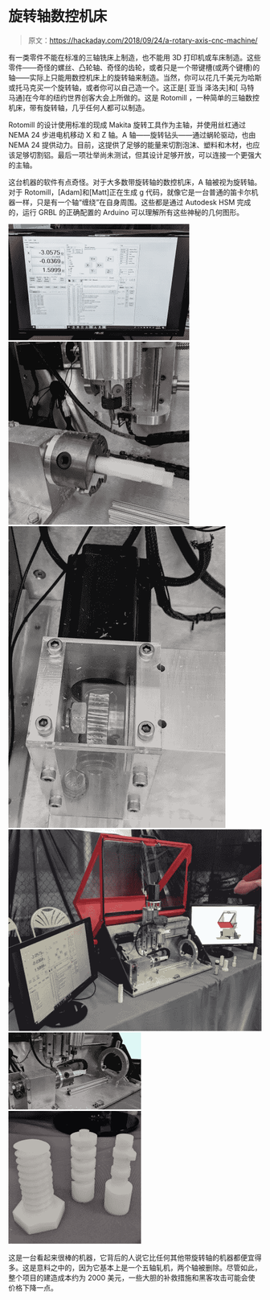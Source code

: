 # 旋转轴数控机床

> 原文：<https://hackaday.com/2018/09/24/a-rotary-axis-cnc-machine/>

有一类零件不能在标准的三轴铣床上制造，也不能用 3D 打印机或车床制造。这些零件——奇怪的螺丝、凸轮轴、奇怪的齿轮，或者只是一个带键槽(或两个键槽)的轴——实际上只能用数控机床上的旋转轴来制造。当然，你可以花几千美元为哈斯或托马克买一个旋转轴，或者你可以自己造一个。这正是[ 亚当 泽洛夫]和[ 马特 马通]在今年的纽约世界创客大会上所做的。这是 Rotomill ，一种简单的三轴数控机床，带有旋转轴，几乎任何人都可以制造。

Rotomill 的设计使用标准的现成 Makita 旋转工具作为主轴，并使用丝杠通过 NEMA 24 步进电机移动 X 和 Z 轴。A 轴——旋转钻头——通过蜗轮驱动，也由 NEMA 24 提供动力。目前，这提供了足够的能量来切割泡沫、塑料和木材，也应该足够切割铝。最后一项壮举尚未测试，但其设计足够开放，可以连接一个更强大的主轴。

这台机器的软件有点奇怪。对于大多数带旋转轴的数控机床，A 轴被视为旋转轴。对于 Rotomill，[Adam]和[Matt]正在生成 g 代码，就像它是一台普通的笛卡尔机器一样，只是有一个轴“缠绕”在自身周围。这些都是通过 Autodesk HSM 完成的，运行 GRBL 的正确配置的 Arduino 可以理解所有这些神秘的几何图形。

 [![IMG_20180922_141813](img/974923b0d917f7e8efa628e9e826202c.png "IMG_20180922_141813")](https://i0.wp.com/hackaday.com/wp-content/uploads/2018/09/img_20180922_141813.jpg?ssl=1)  [![IMG_20180922_141921](img/504ef4ac0f61fc384fd3736b544e9332.png "IMG_20180922_141921")](https://i0.wp.com/hackaday.com/wp-content/uploads/2018/09/img_20180922_141921.jpg?ssl=1)  [![IMG_20180922_141803](img/58be0aa1773909c9fa0ff2ececf912af.png "IMG_20180922_141803")](https://i0.wp.com/hackaday.com/wp-content/uploads/2018/09/img_20180922_141803.jpg?ssl=1)  [![IMG_20180922_141733](img/f34f13e7648c05872a4391ad9c1e7439.png "IMG_20180922_141733")](https://i0.wp.com/hackaday.com/wp-content/uploads/2018/09/img_20180922_141733.jpg?ssl=1)  [![IMG_20180922_141927](img/246901527c4de64b2ab7bba87ac0565a.png "IMG_20180922_141927")](https://i0.wp.com/hackaday.com/wp-content/uploads/2018/09/img_20180922_141927.jpg?ssl=1)  [![IMG_20180922_141837](img/ad42c620e80d57d82a25b0fb66d20092.png "IMG_20180922_141837")](https://i0.wp.com/hackaday.com/wp-content/uploads/2018/09/img_20180922_141837.jpg?ssl=1) 

这是一台看起来很棒的机器，它背后的人说它比任何其他带旋转轴的机器都便宜得多。这是意料之中的，因为它基本上是一个五轴轧机，两个轴被删除。尽管如此，整个项目的建造成本约为 2000 美元，一些大胆的补救措施和黑客攻击可能会使价格下降一点。